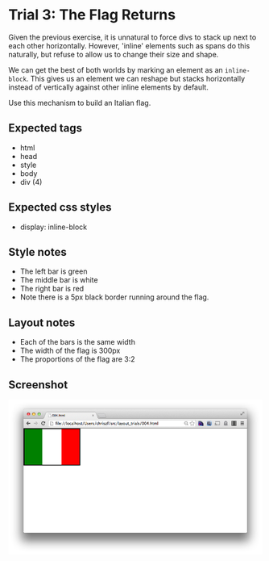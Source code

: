 Trial 3: The Flag Returns
=========================
Given the previous exercise, it is unnatural to force divs to stack up next to each other horizontally. However, 'inline' elements such as spans do this naturally, but refuse to allow us to change their size and shape. 

We can get the best of both worlds by marking an element as an `inline-block`. This gives us an element we can reshape but stacks horizontally instead of vertically against other inline elements by default.

Use this mechanism to build an Italian flag.

Expected tags
-------------
* html
* head
* style
* body
* div (4)

Expected css styles
-------------------
* display: inline-block

Style notes
-----------
* The left bar is green
* The middle bar is white
* The right bar is red
* Note there is a 5px black border running around the flag.

Layout notes
------------
* Each of the bars is the same width
* The width of the flag is 300px
* The proportions of the flag are 3:2

Screenshot
----------
![You're not reading this.](screens/004.png?raw=true)
